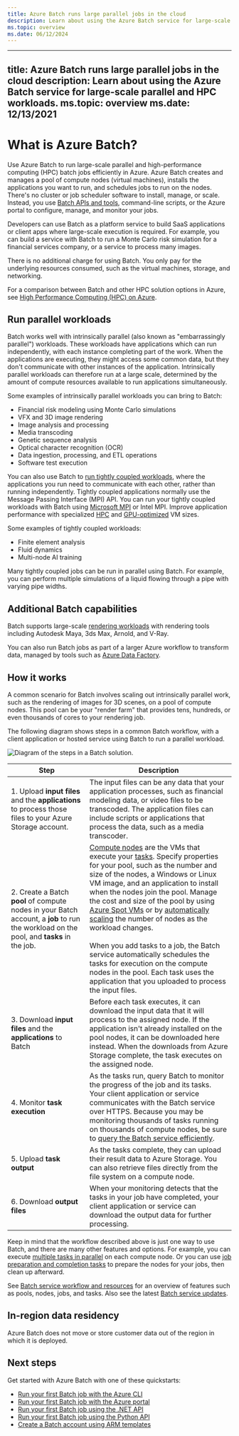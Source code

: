 ```yaml
---
title: Azure Batch runs large parallel jobs in the cloud
description: Learn about using the Azure Batch service for large-scale parallel and HPC workloads.
ms.topic: overview
ms.date: 06/12/2024
---
```


---
title: Azure Batch runs large parallel jobs in the cloud
description: Learn about using the Azure Batch service for large-scale parallel and HPC workloads.
ms.topic: overview
ms.date: 12/13/2021
---

# What is Azure Batch?

Use Azure Batch to run large-scale parallel and high-performance computing (HPC) batch jobs efficiently in Azure. Azure Batch creates and manages a pool of compute nodes (virtual machines), installs the applications you want to run, and schedules jobs to run on the nodes. There's no cluster or job scheduler software to install, manage, or scale. Instead, you use [Batch APIs and tools](batch-apis-tools.md), command-line scripts, or the Azure portal to configure, manage, and monitor your jobs.

Developers can use Batch as a platform service to build SaaS applications or client apps where large-scale execution is required. For example, you can build a service with Batch to run a Monte Carlo risk simulation for a financial services company, or a service to process many images.

There is no additional charge for using Batch. You only pay for the underlying resources consumed, such as the virtual machines, storage, and networking.

For a comparison between Batch and other HPC solution options in Azure, see [High Performance Computing (HPC) on Azure](/azure/architecture/topics/high-performance-computing/).

## Run parallel workloads

Batch works well with intrinsically parallel (also known as "embarrassingly parallel") workloads. These workloads have applications which can run independently, with each instance completing part of the work. When the applications are executing, they might access some common data, but they don't communicate with other instances of the application. Intrinsically parallel workloads can therefore run at a large scale, determined by the amount of compute resources available to run applications simultaneously.

Some examples of intrinsically parallel workloads you can bring to Batch:

- Financial risk modeling using Monte Carlo simulations
- VFX and 3D image rendering
- Image analysis and processing
- Media transcoding
- Genetic sequence analysis
- Optical character recognition (OCR)
- Data ingestion, processing, and ETL operations
- Software test execution

You can also use Batch to [run tightly coupled workloads](batch-mpi.md), where the applications you run need to communicate with each other, rather than running independently. Tightly coupled applications normally use the Message Passing Interface (MPI) API. You can run your tightly coupled workloads with Batch using [Microsoft MPI](/message-passing-interface/microsoft-mpi) or Intel MPI. Improve application performance with specialized [HPC](../virtual-machines/sizes-hpc.md) and [GPU-optimized](../virtual-machines/sizes-gpu.md) VM sizes.

Some examples of tightly coupled workloads:

- Finite element analysis
- Fluid dynamics
- Multi-node AI training

Many tightly coupled jobs can be run in parallel using Batch. For example, you can perform multiple simulations of a liquid flowing through a pipe with varying pipe widths.

## Additional Batch capabilities

Batch supports large-scale [rendering workloads](batch-rendering-service.md) with rendering tools including Autodesk Maya, 3ds Max, Arnold, and V-Ray. 

You can also run Batch jobs as part of a larger Azure workflow to transform data, managed by tools such as [Azure Data Factory](../data-factory/transform-data-using-dotnet-custom-activity.md).

## How it works

A common scenario for Batch involves scaling out intrinsically parallel work, such as the rendering of images for 3D scenes, on a pool of compute nodes. This pool can be your "render farm" that provides tens, hundreds, or even thousands of cores to your rendering job.

The following diagram shows steps in a common Batch workflow, with a client application or hosted service using Batch to run a parallel workload.

![Diagram of the steps in a Batch solution.](./media/batch-technical-overview/tech_overview_03.png)

|Step  |Description  |
|---------|---------|
|1.  Upload **input files** and the **applications** to process those files to your Azure Storage account.     |The input files can be any data that your application processes, such as financial modeling data, or video files to be transcoded. The application files can include scripts or applications that process the data, such as a media transcoder.|
|2.  Create a Batch **pool** of compute nodes in your Batch account, a **job** to run the workload on the pool, and **tasks** in the job.     | [Compute nodes](nodes-and-pools.md) are the VMs that execute your [tasks](jobs-and-tasks.md). Specify properties for your pool, such as the number and size of the nodes, a Windows or Linux VM image, and an application to install when the nodes join the pool. Manage the cost and size of the pool by using [Azure Spot VMs](batch-spot-vms.md) or by [automatically scaling](batch-automatic-scaling.md) the number of nodes as the workload changes. <br/><br/>When you add tasks to a job, the Batch service automatically schedules the tasks for execution on the compute nodes in the pool. Each task uses the application that you uploaded to process the input files. |
|3.  Download **input files** and the **applications** to Batch     |Before each task executes, it can download the input data that it will process to the assigned node. If the application isn't already installed on the pool nodes, it can be downloaded here instead. When the downloads from Azure Storage complete, the task executes on the assigned node.|
|4.  Monitor **task execution**     |As the tasks run, query Batch to monitor the progress of the job and its tasks. Your client application or service communicates with the Batch service over HTTPS. Because you may be monitoring thousands of tasks running on thousands of compute nodes, be sure to [query the Batch service efficiently](batch-efficient-list-queries.md).|
|5.  Upload **task output**     |As the tasks complete, they can upload their result data to Azure Storage. You can also retrieve files directly from the file system on a compute node.|
|6.  Download **output files**     |When your monitoring detects that the tasks in your job have completed, your client application or service can download the output data for further processing.|

Keep in mind that the workflow described above is just one way to use Batch, and there are many other features and options. For example, you can execute [multiple tasks in parallel](batch-parallel-node-tasks.md) on each compute node. Or you can use [job preparation and completion tasks](batch-job-prep-release.md) to prepare the nodes for your jobs, then clean up afterward.

See [Batch service workflow and resources](batch-service-workflow-features.md) for an overview of features such as pools, nodes, jobs, and tasks. Also see the latest [Batch service updates](https://azure.microsoft.com/updates/?product=batch).

## In-region data residency

Azure Batch does not move or store customer data out of the region in which it is deployed. 

## Next steps

Get started with Azure Batch with one of these quickstarts:

- [Run your first Batch job with the Azure CLI](quick-create-cli.md)
- [Run your first Batch job with the Azure portal](quick-create-portal.md)
- [Run your first Batch job using the .NET API](quick-run-dotnet.md)
- [Run your first Batch job using the Python API](quick-run-python.md)
- [Create a Batch account using ARM templates](quick-create-template.md)
